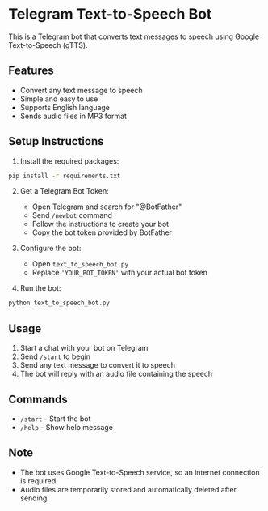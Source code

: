# Telegram Text-to-Speech Bot

This is a Telegram bot that converts text messages to speech using Google Text-to-Speech (gTTS).

## Features
- Convert any text message to speech
- Simple and easy to use
- Supports English language
- Sends audio files in MP3 format

## Setup Instructions

1. Install the required packages:
```bash
pip install -r requirements.txt
```

2. Get a Telegram Bot Token:
   - Open Telegram and search for "@BotFather"
   - Send `/newbot` command
   - Follow the instructions to create your bot
   - Copy the bot token provided by BotFather

3. Configure the bot:
   - Open `text_to_speech_bot.py`
   - Replace `'YOUR_BOT_TOKEN'` with your actual bot token

4. Run the bot:
```bash
python text_to_speech_bot.py
```

## Usage

1. Start a chat with your bot on Telegram
2. Send `/start` to begin
3. Send any text message to convert it to speech
4. The bot will reply with an audio file containing the speech

## Commands
- `/start` - Start the bot
- `/help` - Show help message

## Note
- The bot uses Google Text-to-Speech service, so an internet connection is required
- Audio files are temporarily stored and automatically deleted after sending 